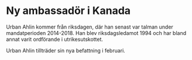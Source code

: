 # Ny ambassadör i Kanada

Urban Ahlin kommer från riksdagen, där han senast var talman under mandatperioden 2014\-2018\. Han blev riksdagsledamot 1994 och har bland annat varit ordförande i utrikesutskottet.

Urban Ahlin tillträder sin nya befattning i februari.
